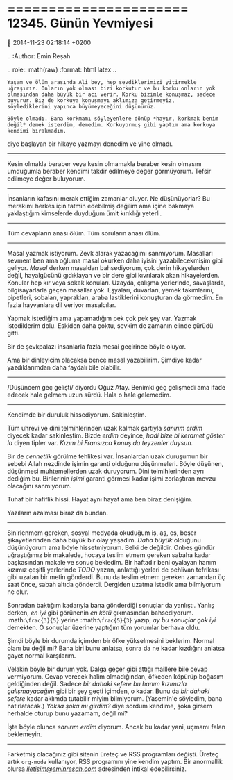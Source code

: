 ======================
12345. Günün Yevmiyesi
======================

:date: 2014-11-23 02:18:14 +0200

.. :Author: Emin Reşah

.. role:: math(raw)
   :format: html latex
..

    Yaşam ve ölüm arasında Ali bey, hep sevdiklerimizi yitirmekle
    uğraşırız. Onların yok olması bizi korkutur ve bu korku onların yok
    olmasından daha büyük bir acı verir. Korku bizimle konuşmaz, sadece
    buyurur. Biz de korkuya konuşmayı aklımıza getirmeyiz,
    söylediklerini yapınca büyümeyeceğini düşünürüz.

    Böyle olmadı. Bana korkmamı söyleyenlere dönüp *hayır, korkmak benim
    değil* demek isterdim, demedim. Korkuyormuş gibi yaptım ama korkuya
    kendimi bırakmadım.

diye başlayan bir hikaye yazmayı denedim ve yine olmadı.

--------------

Kesin olmakla beraber veya kesin olmamakla beraber kesin olmasını
umduğumla beraber kendimi takdir edilmeye değer görmüyorum. Tefsir
edilmeye değer buluyorum.

--------------

İnsanların kafasını merak ettiğim zamanlar oluyor. Ne düşünüyorlar? Bu
merakımı herkes için tatmin edebilmiş değilim ama içine bakmaya
yaklaştığım kimselerde duyduğum ümit kırıklığı yeterli.

--------------

Tüm cevapların anası ölüm. Tüm soruların anası ölüm.

--------------

Masal yazmak istiyorum. Zevk alarak yazacağımı sanmıyorum. Masalları
sevmem ben ama oğluma masal okurken daha iyisini yazabilecekmişim gibi
geliyor. *Masal* derken masaldan bahsediyorum, çok derin hikayelerden
değil, hayalgücünü gıdıklayan ve bir dere gibi kıvrılarak akan
hikayelerden. Konular hep kır veya sokak konuları. Uzayda, çalışma
yerlerinde, savaşlarda, bilgisayarlarla geçen masallar yok. Eşyaları,
duvarları, yemek takımlarını, pipetleri, sobaları, yaprakları, araba
lastiklerini konuşturan da görmedim. En fazla hayvanlara dil veriyor
masalcılar.

Yapmak istediğim ama yapamadığım pek çok pek şey var. Yazmak
istediklerim dolu. Eskiden daha çoktu, şevkim de zamanın elinde çürüdü
gitti.

Bir de şevkpalazı insanlarla fazla mesai geçirince böyle oluyor.

Ama bir dinleyicim olacaksa bence masal yazabilirim. Şimdiye kadar
yazdıklarımdan daha faydalı bile olabilir.

--------------

/Düşüncem geç gelişti/ diyordu Oğuz Atay. Benimki geç gelişmedi ama
ifade edecek hale gelmem uzun sürdü. Hala o hale gelemedim.

--------------

Kendimde bir duruluk hissediyorum. Sakinleştim.

Tüm uhrevi ve dini telmihlerinden uzak kalmak şartıyla *sanırım erdim*
diyecek kadar sakinleştim. Bizde *erdim* deyince, *hadi bize bi keramet
göster la* diyen tipler var. *Kızım bi Fransızca konuş da teyzenler
duysun.*

Bir de *cennetlik* görülme tehlikesi var. İnsanlardan uzak duruşumun bir
sebebi Allah nezdinde işimin garanti olduğunu düşünmeleri. Böyle
düşünen, düşünmesi muhtemellerden uzak duruyorum. Dini telmihlerinden
ayrı dediğim bu. Birilerinin *işimi* garanti görmesi kadar işimi
zorlaştıran mevzu olacağını sanmıyorum.

Tuhaf bir hafiflik hissi. Hayat aynı hayat ama ben biraz denişiğim.

Yazıların azalması biraz da bundan.

--------------

Sinirlenmem gereken, sosyal medyada okuduğum iş, aş, eş, beşer
şikayetlerinden daha büyük bir olay yaşadım. *Daha büyük* olduğunu
düşünüyorum ama böyle hissetmiyorum. Belki de değildir. Onbeş gündür
uğraştığımız bir makalede, hocaya teslim etmem gereken sabaha kadar
başkasından makale ve sonuç bekledim. Bir haftadır beni oyalayan hanım
kızımız çeşitli yerlerinde *TODO* yazan, anlattığı yerleri de pehlivan
tefrikası gibi uzatan bir metin gönderdi. Bunu da teslim etmem gereken
zamandan üç saat önce, sabah altıda gönderdi. Dergiden uzatma istedik
ama bilmiyorum ne olur.

Sonradan baktığım kadarıyla bana gönderdiği sonuçlar da yanlıştı. Yanlış
derken, *en iyi* gibi görünenin *en kötü* çıkmasından bahsediyorum.
:math:`\frac{3}{5}` yerine :math:`\frac{5}{3}` yazıp, *ay bu sonuçlar
çok iyi* demekten. O sonuçlar üzerine yaptığım tüm yorumlar berhava
oldu.

Şimdi böyle bir durumda içimden bir öfke yükselmesini beklerim. Normal
olanı bu değil mi? Bana biri bunu anlatsa, sonra da ne kadar kızdığını
anlatsa gayet normal karşılarım.

Velakin böyle bir durum yok. Dalga geçer gibi attığı maillere bile cevap
vermiyorum. Cevap verecek halim olmadığından, öfkeden köpürüp boğasım
geldiğinden değil. Sadece *bir dahaki sefere bu hanım kızımızla
çalışmayacağım* gibi bir şey geçti içimden, o kadar. Bunu da *bir dahaki
sefere* kadar aklımda tutabilir miyim bilmiyorum. (Yasemin'e söyledim,
bana hatırlatacak.) *Yoksa şoka mı girdim?* diye sordum kendime, şoka
girsem herhalde oturup bunu yazamam, değil mi?

İşte böyle olunca *sanırım erdim* diyorum. Ancak bu kadar yani, uçmamı
falan beklemeyin.

--------------

Farketmiş olacağınız gibi sitenin üreteç ve RSS programları değişti.
Üreteç artık ``org-mode`` kullanıyor, RSS programını yine kendim yaptım.
Bir anormallik olursa *iletisim@eminresah.com* adresinden intikal
edebilirsiniz.

